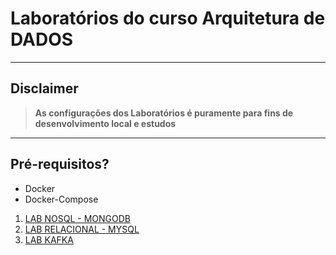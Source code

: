
# Laboratórios do curso Arquitetura de DADOS

---
## Disclaimer
> **As configurações dos Laboratórios é puramente para fins de desenvolvimento local e estudos**
> 

---


## Pré-requisitos?
* Docker
* Docker-Compose

1. [LAB NOSQL - MONGODB](lab-nosql/README.md)
2. [LAB RELACIONAL - MYSQL](lab-relacional/README.md)
3. [LAB KAFKA](lab-kafka/README.md)